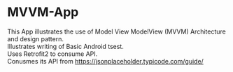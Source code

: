 # MVVM-App
This App illustrates the use of Model View ModelView (MVVM) Architecture and design pattern.</Br>
Illustrates writing of Basic Android tsest. </Br>
Uses Retrofit2 to consume API.</Br>
Conusmes its API from https://jsonplaceholder.typicode.com/guide/
